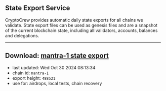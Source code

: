 ## State Export Service
CryptoCrew provides automatic daily state exports for all chains we validate. State export files can be used as genesis files and are a snapshot of the current blockchain state, including all validators, accounts, balances and delegations.

---
**Download: [mantra-1 state export](https://dl-eu2.ccvalidators.com/SERVICE/mantrachain/mantra-1_export_488521.json)**
---

- last updated: Wed Oct 30 2024 08:13:34
- chain id: `mantra-1`
- export height: `488521`
- use for: airdrops, local tests, chain recovery
